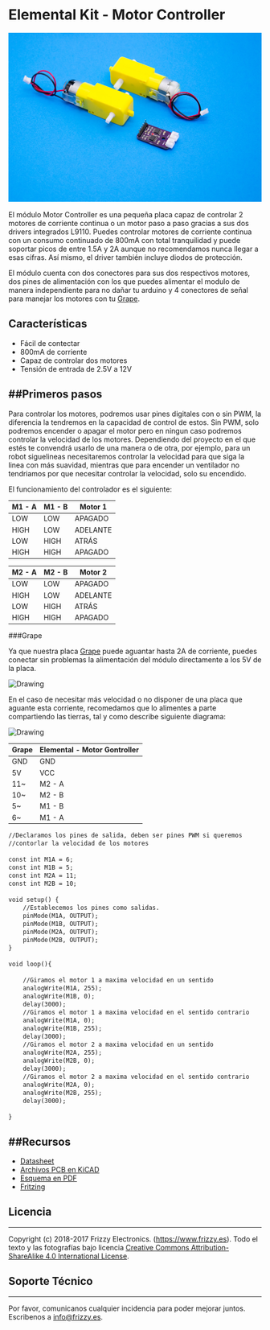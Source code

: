 # Elemental Kit - Motor Controller

![Texto alternativo](images/motorcontroller.jpg "Modulo de ldr basico")

El módulo Motor Controller es una pequeña placa capaz de controlar 2 motores de corriente continua o un motor paso a paso gracias a sus dos drivers integrados L9110. Puedes controlar motores de corriente continua con un consumo continuado de 800mA con total tranquilidad y puede soportar picos de entre 1.5A y 2A aunque no recomendamos nunca llegar a esas cifras. Así mismo, el driver también incluye diodos de protección. 

El módulo cuenta con dos conectores para sus dos respectivos motores, dos pines de alimentación con los que puedes alimentar el modulo de manera independiente para no dañar tu arduino y 4 conectores de señal para manejar los motores con tu [Grape](https://www.frizzy.es/grape/).

## Características

* Fácil de contectar
* 800mA de corriente 
* Capaz de controlar dos motores
* Tensión de entrada de 2.5V a 12V

##Primeros pasos
--------

Para controlar los motores, podremos usar pines digitales con o sin PWM, la diferencia la tendremos en la capacidad de control de estos. Sin PWM, solo podremos encender o apagar el motor pero en ningun caso podremos controlar la velocidad de los motores. Dependiendo del proyecto en el que estés te convendrá usarlo de una manera o de otra, por ejemplo, para un robot siguelineas necesitaremos controlar la velocidad para que siga la linea con más suavidad, mientras que para encender un ventilador no tendriamos por que necesitar controlar la velocidad, solo su encendido. 

El funcionamiento del controlador es el siguiente: 

| M1 - A|  M1 - B | Motor 1 |
| ----- | --------|-------- |
| LOW   | LOW     |     APAGADO      |
| HIGH  | LOW     |     ADELANTE     |
| LOW   | HIGH    |      ATRÁS       |
| HIGH  | HIGH    |     APAGADO      |

| M2 - A|  M2 - B | Motor 2 |
| ----- | --------|-------- |
| LOW   | LOW     |     APAGADO      |
| HIGH  | LOW     |     ADELANTE     |
| LOW   | HIGH    |      ATRÁS       |
| HIGH  | HIGH    |     APAGADO      |


###Grape

Ya que nuestra placa [Grape](https://www.frizzy.es/grape/) puede aguantar hasta 2A de corriente, puedes conectar sin problemas la alimentación del módulo directamente a los 5V de la placa.

<img src="../images/montaje_motor1.png" alt="Drawing" style="width: 600px;"/>

En el caso de necesitar más velocidad o no disponer de una placa que aguante esta corriente, recomedamos que lo alimentes a parte compartiendo las tierras, tal y como describe siguiente diagrama:


<img src="../images/montaje_motor2.png" alt="Drawing" style="width: 600px;"/>


| Grape | Elemental - Motor Gontroller|
| ----- | ----------------- |
| GND   | GND               |
| 5V    | VCC               |
| 11~   | M2 - A            |
| 10~   | M2 - B            |
| 5~    | M1 - B            |
| 6~    | M1 - A            |


```arduino
//Declaramos los pines de salida, deben ser pines PWM si queremos
//contorlar la velocidad de los motores

const int M1A = 6;
const int M1B = 5;
const int M2A = 11;
const int M2B = 10;

void setup() {
    //Establecemos los pines como salidas.
    pinMode(M1A, OUTPUT);
    pinMode(M1B, OUTPUT);
    pinMode(M2A, OUTPUT);
    pinMode(M2B, OUTPUT);
}

void loop(){
    
    //Giramos el motor 1 a maxima velocidad en un sentido
    analogWrite(M1A, 255);
    analogWrite(M1B, 0);
    delay(3000);
    //Giramos el motor 1 a maxima velocidad en el sentido contrario
    analogWrite(M1A, 0);
    analogWrite(M1B, 255);
    delay(3000);
    //Giramos el motor 2 a maxima velocidad en un sentido
    analogWrite(M2A, 255);
    analogWrite(M2B, 0);
    delay(3000);
    //Giramos el motor 2 a maxima velocidad en el sentido contrario
    analogWrite(M2A, 0);
    analogWrite(M2B, 255);
    delay(3000);

}
```

##Recursos
-------
-   [Datasheet](https://raw.githubusercontent.com/FrizzyElectronics/MotorController/blob/master/datasheet/l9110.pdf "File:l9110.pdf")
-   [Archivos PCB en KiCAD](https://github.com/FrizzyElectronics/MotorController)
-   [Esquema en PDF](https://raw.githubusercontent.com/FrizzyElectronics/MotorController/master/pdf/MotorController.pdf "File:MotorController.pdf")
-   [Fritzing](https://raw.githubusercontent.com/FrizzyElectronics/AtomModulesFritzingParts/master/FritzingParts/Atom_Motor_Controller.fzpz "File:MotorController.fzpf")

## Licencia
-------
Copyright (c) 2018-2017 Frizzy Electronics. (https://www.frizzy.es). Todo el texto y las fotografías bajo licencia <a rel="license" href="http://creativecommons.org/licenses/by-sa/4.0/">Creative Commons Attribution-ShareAlike 4.0 International License</a>. <a rel="license" href="http://creativecommons.org/licenses/by-sa/4.0/"> </a>

## Soporte Técnico
-------
Por favor, comunicanos cualquier incidencia para poder mejorar juntos. Escribenos a [info@frizzy.es](info@frizzy.es). 
